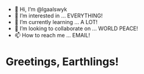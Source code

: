 - 👋 Hi, I’m @lgaalswyk
- 👀 I’m interested in ... EVERYTHING!
- 🌱 I’m currently learning ... A LOT!
- 💞️ I’m looking to collaborate on ... WORLD PEACE!
- 📫 How to reach me ... EMAIL!

# Greetings, Earthlings!

<!---
lgaalswyk/lgaalswyk is a ✨ special ✨ repository because its `README.md` (this file) appears on your GitHub profile.
You can click the Preview link to take a look at your changes.
--->
